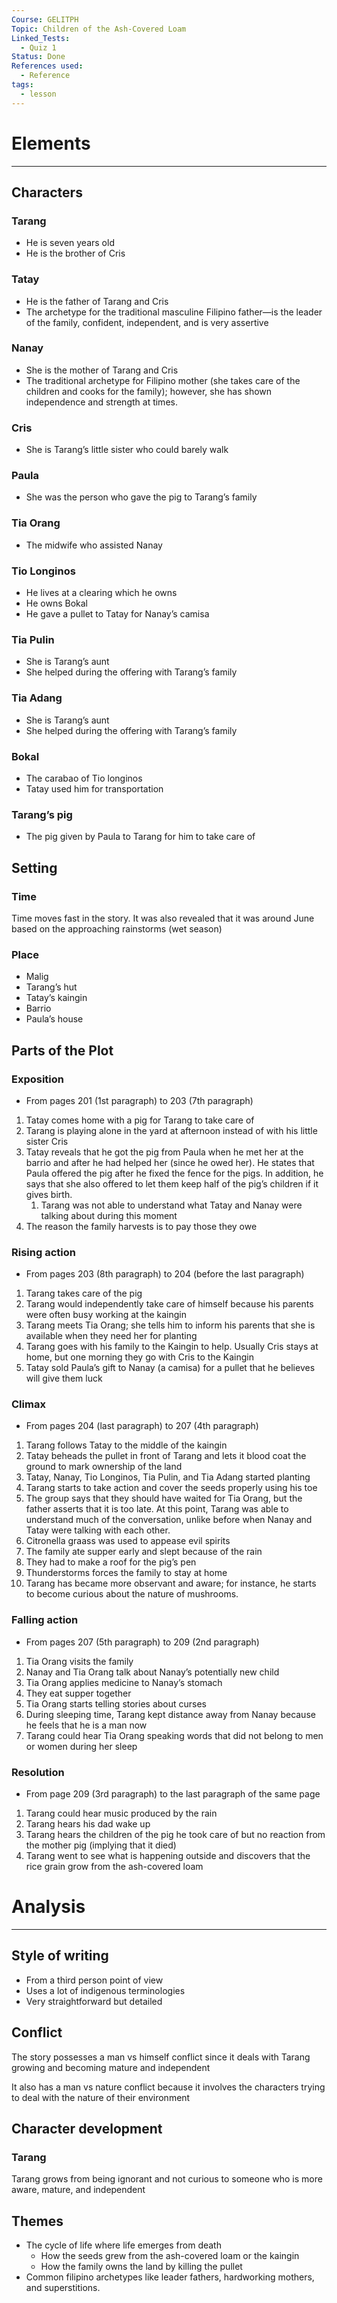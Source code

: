 ```yaml
---
Course: GELITPH
Topic: Children of the Ash-Covered Loam
Linked_Tests:
  - Quiz 1
Status: Done
References used:
  - Reference
tags:
  - lesson
---
```


# Elements
***
## Characters
### Tarang
- He is seven years old
- He is the brother of Cris
### Tatay
- He is the father of Tarang and Cris
- The archetype for the traditional masculine Filipino father—is the leader of the family, confident, independent, and is very assertive
### Nanay
- She is the mother of Tarang and Cris
- The traditional archetype for Filipino mother (she takes care of the children and cooks for the family); however, she has shown independence and strength at times.
### Cris
- She is Tarang’s little sister who could barely walk
### Paula
- She was the person who gave the pig to Tarang’s family
### Tia Orang
- The midwife who assisted Nanay
### Tio Longinos
- He lives at a clearing which he owns
- He owns Bokal
- He gave a pullet to Tatay for Nanay’s camisa
### Tia Pulin
- She is Tarang’s aunt
- She helped during the offering with Tarang’s family
### Tia Adang
- She is Tarang’s aunt
- She helped during the offering with Tarang’s family
### Bokal
- The carabao of Tio longinos
- Tatay used him for transportation
### Tarang’s pig
- The pig given by Paula to Tarang for him to take care of

## Setting
### Time
Time moves fast in the story. It was also revealed that it was around June based on the approaching rainstorms (wet season)

### Place
- Malig
- Tarang’s hut
- Tatay’s kaingin
- Barrio
- Paula’s house

## Parts of the Plot

### Exposition
- From pages 201 (1st paragraph) to 203 (7th paragraph)
1. Tatay comes home with a pig for Tarang to take care of
2. Tarang is playing alone in the yard at afternoon instead of with his little sister Cris
3. Tatay reveals that he got the pig from Paula when he met her at the barrio and after he had helped her (since he owed her). He states that Paula offered the pig after he fixed the fence for the pigs. In addition, he says that she also offered to let them keep half of the pig’s children if it gives birth.
	1. Tarang was not able to understand what Tatay and Nanay were talking about during this moment
4. The reason the family harvests is to pay those they owe

### Rising action
- From pages 203 (8th paragraph) to 204 (before the last paragraph)
1. Tarang takes care of the pig
2. Tarang would independently take care of himself because his parents were often busy working at the kaingin
3. Tarang meets Tia Orang; she tells him to inform his parents that she is available when they need her for planting
4. Tarang goes with his family to the Kaingin to help. Usually Cris stays at home, but one morning they go with Cris to the Kaingin
5. Tatay sold Paula’s gift to Nanay (a camisa) for a pullet that he believes will give them luck

### Climax
- From pages 204 (last paragraph) to 207 (4th paragraph)
1. Tarang follows Tatay to the middle of the kaingin
2. Tatay beheads the pullet in front of Tarang and lets it blood coat the ground to mark ownership of the land
3. Tatay, Nanay, Tio Longinos, Tia Pulin, and Tia Adang started planting
4. Tarang starts to take action and cover the seeds properly using his toe
5. The group says that they should have waited for Tia Orang, but the father asserts that it is too late. At this point, Tarang was able to understand much of the conversation, unlike before when Nanay and Tatay were talking with each other.
6. Citronella graass was used to appease evil spirits
7. The family ate supper early and slept because of the rain
8. They had to make a roof for the pig’s pen
9. Thunderstorms forces the family to stay at home
10. Tarang has became more observant and aware; for instance, he starts to become curious about the nature of mushrooms.

### Falling action
- From pages 207 (5th paragraph) to 209 (2nd paragraph)
1. Tia Orang visits the family
2. Nanay and Tia Orang talk about Nanay’s potentially new child
3. Tia Orang applies medicine to Nanay’s stomach
4. They eat supper together
5. Tia Orang starts telling stories about curses
6. During sleeping time, Tarang kept distance away from Nanay because he feels that he is a man now
7. Tarang could hear Tia Orang speaking words that did not belong to men or women during her sleep
### Resolution
- From page 209 (3rd paragraph) to the last paragraph of the same page
1. Tarang could hear music produced by the rain
2. Tarang hears his dad wake up
3. Tarang hears the children of the pig he took care of but no reaction from the mother pig (implying that it died)
4. Tarang went to see what is happening outside and discovers that the rice grain grow from the ash-covered loam

# Analysis
***
## Style of writing
- From a third person point of view
- Uses a lot of indigenous terminologies
- Very straightforward but detailed

## Conflict
The story possesses a man vs himself conflict since it deals with Tarang growing and becoming mature and independent

It also has a man vs nature conflict because it involves the characters trying to deal with the nature of their environment

## Character development
### Tarang
Tarang grows from being ignorant and not curious to someone who is more aware, mature, and independent

## Themes
- The cycle of life where life emerges from death
	- How the seeds grew from the ash-covered loam or the kaingin
	- How the family owns the land by killing the pullet
- Common filipino archetypes like leader fathers, hardworking mothers, and superstitions.